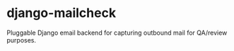 # django-mailcheck
Pluggable Django email backend for capturing outbound mail for QA/review purposes.
